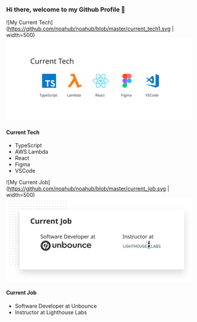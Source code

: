### Hi there, welcome to my Github Profile 👋
![My Current Tech](https://github.com/noahub/noahub/blob/master/current_tech1.svg | width=500)
<img src="https://github.com/noahub/noahub/blob/master/current_tech1.svg" width="500px" alt="My Current Tech" />
#### Current Tech
- TypeScript
- AWS Lambda
- React
- Figma
- VSCode

![My Current Job](https://github.com/noahub/noahub/blob/master/current_job.svg | width=500)
<img src="https://github.com/noahub/noahub/blob/master/current_job.svg" width="500px" alt="My Current Job" />
#### Current Job
- Software Developer at Unbounce
- Instructor at Lighthouse Labs
<!--
**noahub/noahub** is a ✨ _special_ ✨ repository because its `README.md` (this file) appears on your GitHub profile.

Here are some ideas to get you started:

- 🔭 I’m currently working on ...
- 🌱 I’m currently learning ...
- 👯 I’m looking to collaborate on ...
- 🤔 I’m looking for help with ...
- 💬 Ask me about ...
- 📫 How to reach me: ...
- 😄 Pronouns: ...
- ⚡ Fun fact: ...
-->
